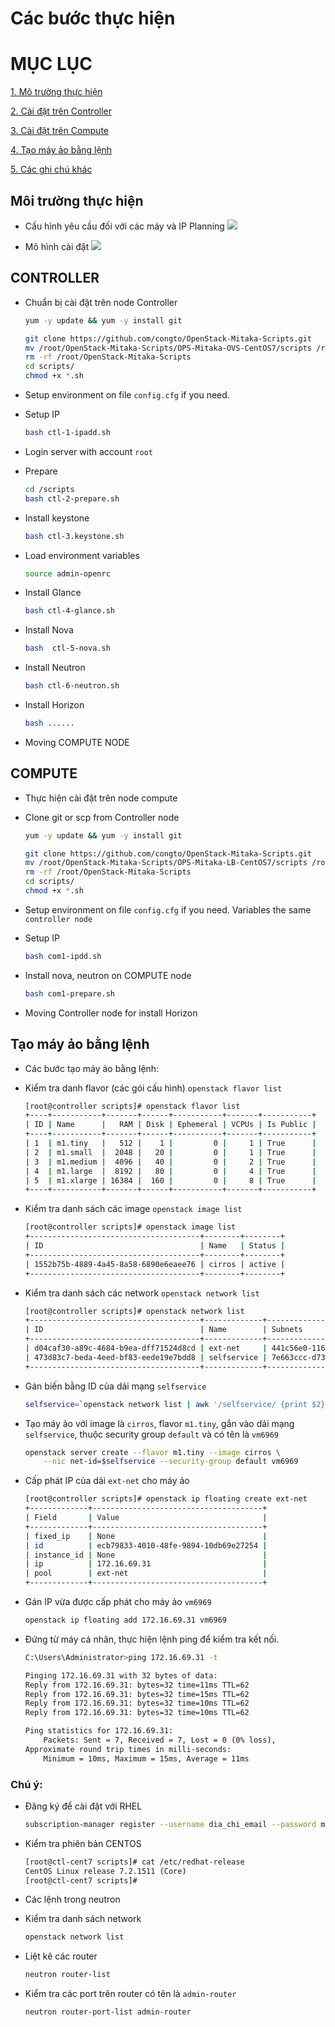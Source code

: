 # Các bước thực hiện
# MỤC LỤC
[1. Mô trường thực hiện](#moitruongthuchien)

[2. Cài đặt trên Controller](#controller)

[3. Cài đặt trên Compute](#compute)

[4. Tạo máy ảo bằng lệnh](#taomayaobanglenh)

[5. Các ghi chú khác](#ghichukhac)


<a name="moitruongthuchien"></a>
## Môi trường thực hiện

- Cấu hình yêu cầu đối với các máy và IP Planning
![](http://image.prntscr.com/image/7d37b7eb7453415ea414682268cdfeb4.png)

- Mô hình cài đặt
![](http://image.prntscr.com/image/1eeb23aed22b48fe84965c95c2338399.png)

<a name="controller"></a>
## CONTROLLER
- Chuẩn bị cài đặt trên node Controller
    ```sh
    yum -y update && yum -y install git

    git clone https://github.com/congto/OpenStack-Mitaka-Scripts.git
    mv /root/OpenStack-Mitaka-Scripts/OPS-Mitaka-OVS-CentOS7/scripts /root
    rm -rf /root/OpenStack-Mitaka-Scripts
    cd scripts/
    chmod +x *.sh
    ```
- Setup environment on file `config.cfg` if you need.

- Setup IP
    ```sh
    bash ctl-1-ipadd.sh
    ```

- Login server with account `root` 
- Prepare 
    ```sh
    cd /scripts
    bash ctl-2-prepare.sh
    ```

- Install keystone
    ```sh
    bash ctl-3.keystone.sh
    ```

- Load  environment variables
    ```sh
    source admin-openrc
    ```

- Install Glance
    ```sh
    bash ctl-4-glance.sh
    ```

- Install Nova
    ```sh
    bash  ctl-5-nova.sh
    ```

- Install Neutron
    ```sh
    bash ctl-6-neutron.sh
    ```

- Install Horizon
    ```sh
    bash ......
    ```

- Moving COMPUTE NODE

<a name="compute"></a>
## COMPUTE
- Thực hiện cài đặt trên node compute
- Clone git or scp from Controller node
    ```sh
    yum -y update && yum -y install git

    git clone https://github.com/congto/OpenStack-Mitaka-Scripts.git
    mv /root/OpenStack-Mitaka-Scripts/OPS-Mitaka-LB-CentOS7/scripts /root
    rm -rf /root/OpenStack-Mitaka-Scripts
    cd scripts/
    chmod +x *.sh
    ```
- Setup environment on file `config.cfg` if you need. Variables the same `controller node`

- Setup IP
    ```sh
    bash com1-ipdd.sh
    ```

- Install nova, neutron on COMPUTE node
    ```sh
    bash com1-prepare.sh
    ```

- Moving Controller node for install Horizon


<a name=taomayaobanglenh></a>
## Tạo máy ảo bằng lệnh
- Các bước tạo máy ảo bằng lệnh:

 - Kiểm tra danh flavor (các gói cấu hình) `openstack flavor list`
    ```sh
    [root@controller scripts]# openstack flavor list
    +----+-----------+-------+------+-----------+-------+-----------+
    | ID | Name      |   RAM | Disk | Ephemeral | VCPUs | Is Public |
    +----+-----------+-------+------+-----------+-------+-----------+
    | 1  | m1.tiny   |   512 |    1 |         0 |     1 | True      |
    | 2  | m1.small  |  2048 |   20 |         0 |     1 | True      |
    | 3  | m1.medium |  4096 |   40 |         0 |     2 | True      |
    | 4  | m1.large  |  8192 |   80 |         0 |     4 | True      |
    | 5  | m1.xlarge | 16384 |  160 |         0 |     8 | True      |
    +----+-----------+-------+------+-----------+-------+-----------+
    ```
    
 - Kiểm tra danh sách các image `openstack image list`
    ```sh
    [root@controller scripts]# openstack image list
    +--------------------------------------+--------+--------+
    | ID                                   | Name   | Status |
    +--------------------------------------+--------+--------+
    | 1552b75b-4889-4a45-8a58-6890e6eaee76 | cirros | active |
    +--------------------------------------+--------+--------+
    ```

 - Kiểm tra danh sách các network `openstack network list`
    ```sh
    [root@controller scripts]# openstack network list
    +--------------------------------------+-------------+--------------------------------------+
    | ID                                   | Name        | Subnets                              |
    +--------------------------------------+-------------+--------------------------------------+
    | d04caf30-a89c-4684-b9ea-dff71524d8cd | ext-net     | 441c56e0-116f-4539-bdbb-8f6657ec5170 |
    | 473d83c7-beda-4eed-bf83-eede19e7bdd8 | selfservice | 7e663ccc-d73d-4f06-bedf-7bb1e508ad0a |
    +--------------------------------------+-------------+--------------------------------------+
    ````
    
 - Gán biến bằng ID của dải mạng `selfservice`
    ```sh
    selfservice=`openstack network list | awk '/selfservice/ {print $2}'`
    ```
    
 - Tạo máy ảo với image là `cirros`, flavor `m1.tiny`, gắn vào dải mạng `selfservice`, thuộc security group `default` và có tên là `vm6969`
    ```sh
    openstack server create --flavor m1.tiny --image cirros \
        --nic net-id=$selfservice --security-group default vm6969
    ```
 
 - Cấp phát IP của dải `ext-net` cho máy ảo
    ```sh
    [root@controller scripts]# openstack ip floating create ext-net
    +-------------+--------------------------------------+
    | Field       | Value                                |
    +-------------+--------------------------------------+
    | fixed_ip    | None                                 |
    | id          | ecb79833-4010-48fe-9894-10db69e27254 |
    | instance_id | None                                 |
    | ip          | 172.16.69.31                         |
    | pool        | ext-net                              |
    +-------------+--------------------------------------+
    ```
    
 - Gán IP vừa được cấp phát cho máy ảo `vm6969`
    ```sh
    openstack ip floating add 172.16.69.31 vm6969
    ```
    
 - Đứng từ máy cá nhân, thực hiện lệnh ping để kiểm tra kết nối.
    ```sh
    C:\Users\Administrator>ping 172.16.69.31 -t

    Pinging 172.16.69.31 with 32 bytes of data:
    Reply from 172.16.69.31: bytes=32 time=11ms TTL=62
    Reply from 172.16.69.31: bytes=32 time=15ms TTL=62
    Reply from 172.16.69.31: bytes=32 time=10ms TTL=62
    Reply from 172.16.69.31: bytes=32 time=10ms TTL=62
    
    Ping statistics for 172.16.69.31:
        Packets: Sent = 7, Received = 7, Lost = 0 (0% loss),
    Approximate round trip times in milli-seconds:
        Minimum = 10ms, Maximum = 15ms, Average = 11ms
    ```

<a name="ghichukhac"></a>
###  Chú ý: 

- Đăng ký để cài đặt với RHEL
    ```sh
    subscription-manager register --username dia_chi_email --password mat_khau --auto-attach
    ```

- Kiểm tra phiên bản CENTOS

    ```sh
    [root@ctl-cent7 scripts]# cat /etc/redhat-release
    CentOS Linux release 7.2.1511 (Core)
    [root@ctl-cent7 scripts]#
    ```

- Các lệnh trong neutron

 - Kiểm tra danh sách network
    ```sh
    openstack network list
    ```
 
 - Liệt kê các router
    ```sh
    neutron router-list
    ```
 
 - Kiểm tra các port trên router có tên là `admin-router`
    ```sh
    neutron router-port-list admin-router
    ```
